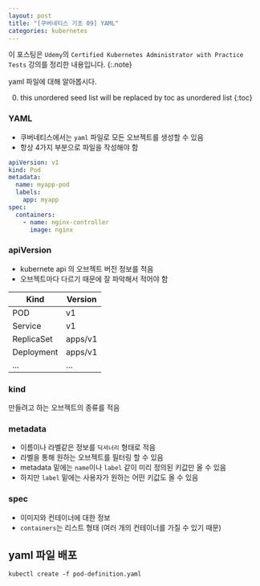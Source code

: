 ```yaml
---
layout: post
title: "[쿠버네티스 기초 09] YAML"
categories: kubernetes
---
```


이 포스팅은 `Udemy`의 `Certified Kubernetes Administrator with Practice Tests` 강의를 정리한 내용입니다.
{:.note}

yaml 파일에 대해 알아봅시다.

0. this unordered seed list will be replaced by toc as unordered list
{:toc}

### YAML

- 쿠버네티스에서는 `yaml` 파일로 모든 오브젝트를 생성할 수 있음
- 항상 4가지 부분으로 파일을 작성해야 함

```yaml
apiVersion: v1
kind: Pod
metadata:
  name: myapp-pod
  labels:
    app: myapp
spec:
  containers:
    - name: nginx-controller
      image: nginx
```

### apiVersion

- kubernete api 의 오브젝트 버전 정보를 적음
- 오브젝트마다 다르기 때문에 잘 파악해서 적어야 함

Kind|Version
----|-------
POD|v1
Service|v1
ReplicaSet|apps/v1
Deployment|apps/v1
...|...

### kind

만들려고 하는 오브젝트의 종류를 적음


### metadata

- 이름이나 라벨같은 정보를 `딕셔너리` 형태로 적음
- 라벨을 통해 원하는 오브젝트를 필터링 할 수 있음
- metadata 밑에는 `name`이나 `label` 같이 미리 정의된 키값만 올 수 있음
- 하지만 `label` 밑에는 사용자가 원하는 어떤 키값도 올 수 있음

### spec

- 이미지와 컨테이너에 대한 정보
- `containers`는 리스트 형태 (여러 개의 컨테이너를 가질 수 있기 때문)

## yaml 파일 배포

```
kubectl create -f pod-definition.yaml
```
